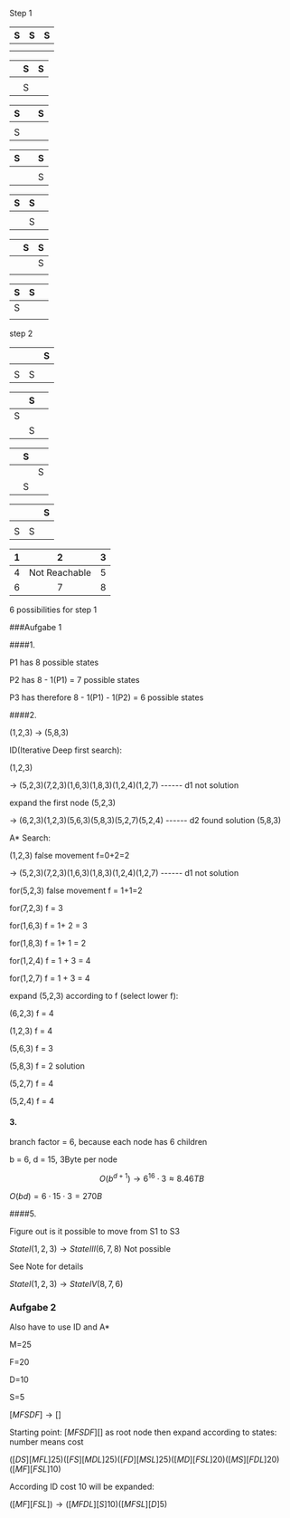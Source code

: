 Step 1

|  S   |  S   |  S   |
| :--: | :--: | :--: |
|      |      |      |
|      |      |      |

|      |  S   |  S   |
| ---- | :--: | :--: |
|      |      |      |
|      |  S   |      |

|  S   |      |  S   |
| :--: | ---- | :--: |
|      |      |      |
|  S   |      |      |

|  S   |      |  S   |
| :--: | ---- | :--: |
|      |      |      |
|      |      |  S   |

|  S   |  S   |      |
| :--: | :--: | ---- |
|      |      |      |
|      |  S   |      |

|      |  S   |  S   |
| ---- | :--: | :--: |
|      |      |  S   |
|      |      |      |

|  S   |  S   |      |
| :--: | :--: | ---- |
|  S   |      |      |
|      |      |      |

step 2

|      |      |  S   |
| :--: | :--: | :--: |
|      |      |      |
|  S   |  S   |      |

|      | S    |      |
| ---- | ---- | ---- |
| S    |      |      |
|      | S    |      |

|      | S    |      |
| ---- | ---- | ---- |
|      |      | S    |
|      | S    |      |

|      |      | S    |
| ---- | ---- | ---- |
|      |      |      |
| S    | S    |      |

|  1   |       2       |  3   |
| :--: | :-----------: | :--: |
|  4   | Not Reachable |  5   |
|  6   |       7       |  8   |

6 possibilities for step 1

###Aufgabe 1

####1.

P1 has 8 possible states

P2 has 8 - 1(P1) = 7 possible states

P3 has therefore 8 - 1(P1) - 1(P2) = 6 possible states

####2.

(1,2,3) -> (5,8,3)

ID(Iterative Deep first search):

(1,2,3) 

-> (5,2,3)(7,2,3)(1,6,3)(1,8,3)(1,2,4)(1,2,7) ------ d1 not solution

expand the first node (5,2,3)

-> (6,2,3)(1,2,3)(5,6,3)(5,8,3)(5,2,7)(5,2,4) ------ d2 found solution (5,8,3)



A* Search:

(1,2,3) false movement f=0+2=2

-> (5,2,3)(7,2,3)(1,6,3)(1,8,3)(1,2,4)(1,2,7) ------ d1 not solution

for(5,2,3) false movement f = 1+1=2

for(7,2,3) f = 3

for(1,6,3) f = 1+ 2 = 3

for(1,8,3) f = 1+ 1 = 2

for(1,2,4) f = 1 + 3 = 4

for(1,2,7) f = 1 + 3 = 4

expand (5,2,3) according to f (select lower f):

(6,2,3) f = 4

(1,2,3) f = 4

(5,6,3) f = 3

(5,8,3) f = 2 solution

(5,2,7) f = 4

(5,2,4) f = 4

#### 3.

branch factor = 6, because each node has 6 children

b = 6, d = 15, 3Byte per node

$$O(b^{d+1}) \rightarrow 6^{16}\cdot3 \approx 8.46TB$$

$O(bd)=6\cdot15\cdot3=270B$

####5.

Figure out is it possible to move from S1 to S3

$StateI (1,2,3)\rightarrow StateIII(6,7,8)$ Not possible

See Note for details

$StateI(1,2,3)\rightarrow StateIV(8,7,6)$



### Aufgabe 2

Also have to use ID and A*

M=25

F=20

D=10

S=5

$[MFSDF]\rightarrow []$

Starting point: $[MFSDF][]$ as root node then expand according to states: number means cost

$([DS][MFL]25)([FS][MDL]25)([FD][MSL]25)([MD][FSL]20)([MS][FDL]20)([MF][FSL]10)$

According ID cost 10 will be expanded:

$([MF][FSL]) \rightarrow ([MFDL][S]10)([MFSL][D]5)$

